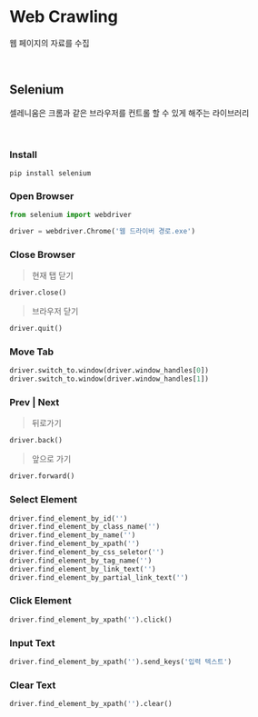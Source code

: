 # Web Crawling
웹 페이지의 자료를 수집

<br/>

## Selenium
셀레니움은 크롬과 같은 브라우저를 컨트롤 할 수 있게 해주는 라이브러리

<br/>

### Install
```
pip install selenium
```

### Open Browser
```python
from selenium import webdriver

driver = webdriver.Chrome('웹 드라이버 경로.exe')
```

### Close Browser
> 현재 탭 닫기
```python
driver.close()
```

> 브라우저 닫기
```python
driver.quit()
```

### Move Tab
```python
driver.switch_to.window(driver.window_handles[0])
driver.switch_to.window(driver.window_handles[1])
```

### Prev | Next
> 뒤로가기
```python
driver.back()
```

> 앞으로 가기
```python
driver.forward()
```

### Select Element
```python
driver.find_element_by_id('')
driver.find_element_by_class_name('')
driver.find_element_by_name('')
driver.find_element_by_xpath('')
driver.find_element_by_css_seletor('')
driver.find_element_by_tag_name('')
driver.find_element_by_link_text('')
driver.find_element_by_partial_link_text('')
```

### Click Element
```python
driver.find_element_by_xpath('').click()
```

### Input Text
```python
driver.find_element_by_xpath('').send_keys('입력 텍스트')
```

### Clear Text
```python
driver.find_element_by_xpath('').clear()
```
